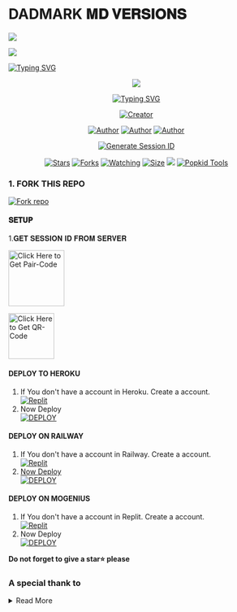 #        DADMARK 𝐌𝐃 𝐕𝐄𝐑𝐒𝐈𝐎𝐍𝐒

  


<a><img src='https://i.imgur.com/LyHic3i.gif'/></a>



<img align="center" height="auto"
src="https://cardivo.vercel.app/api?name=DADMARK%20MD%20V5&description=🥂THE%20WORLD%20BEST%20WHATSAPP%20BOT%★%20CREATED%20BY%20DADMARK%20TECH%20432%20KING%20OF%20CODING%20OWNER%20OF%20DADMARK%20MD%20WA%20BOT♥️&image=https://files.catbox.moe/edoi8s.jpgv=4&backgroundColor=%23ecf0f1&github=popkid&pattern=leaf&colorPattern=%23eaeaea"/>
   
   
   
   <a>
                                      <a href="https://git.io/typing-svg"><img src="https://readme-typing-svg.demolab.com?font=Jersey+20+Charted&size=30&pause=1000&color=F71515&width=435&lines=BOT+100%25+LEGIT" alt="Typing SVG" /></a>   
            
<p align="center"> 
<up A simple WhatsApp User Bot Coded By DADMARK❤️</u>
</p>
<p align="center">
<img src="https://files.catbox.moe/edoi8s.jpg"/>       
<p align="center">
  <a href="https://git.io/typing-svg"><img src="https://readme-typing-svg.demolab.com?font=EB+Garamond&weight=800&size=25&duration=4000&pause=1000&random=false&width=435&lines=+•__I'M+DADMARK-+MD__•;MULTI-DEVICE+WHATSAPP+BOT;DEVELOPED+BY+DADMARK❤️+MD+TECHS;RELEASED+DATE+07%2F7%2F2024."                               alt="Typing SVG" /></a>
</p> 
<p align="center">
<a href="#"><img title="Creator" src="https://img.shields.io/badge/Creator-DADMARK_TECH-red.svg?style=for-the-badge&logo=github"></a>
</a>
</p>
<p align="center">
<a href="https://github.com/dadmark--1"><img title="Author" src="https://img.shields.io/badge/DADMARK-black?style=for-the-badge&logo=Github"></a> <a href="https://whatsapp.com/channel/0029VadQrNI8KMqo79BiHr3l"><img title="Author" src="https://img.shields.io/badge/CHANNEL-black?style=for-the-badge&logo=whatsapp"></a> <a href="https://wa.me/237656520674"><img title="Author" src="https://img.shields.io/badge/CHAT US-black?style=for-the-badge&logo=whatsapp">
<p/>

 <p align="center">
  <a href="https://kg-site-support.vercel.app/">
    <img src="https://img.shields.io/badge/DADMARK WEBSITE-000?style=for-the-badge&logo=vercel&logoColor=white" alt="Generate Session ID"/>
  </a>
   
<p align="center">
<a href="https://github.com/dadmarkbashir-1/Dadmark--md/stargazers/"><img title="Stars" src="https://img.shields.io/github/stars/Popkiddevs/NORMAL-BOT-MD?color=white&style=flat-square"></a>
<a href="https://github.com/dadmarkbashir-1/Dadmark--md/network/members"><img title="Forks" src="https://img.shields.io/github/forks/Popkiddevs/NORMAL-BOT-MD?color=yellow&style=flat-square"></a>
<a href="https://github.com/Popkiddevs/NORMAL-BOT-MD/watchers"><img title="Watching" src="https://img.shields.io/github/watchers/Popkiddevs/NORMAL-BOT-MD?label=Watchers&color=red&style=flat-square"></a>
<a href="https://github.com/Janithsadanuwan/Queen-Nilu-Md/"><img title="Size" src="https://img.shields.io/github/repo-size/AlipBot/Api-Alpis?style=flat-square&color=darkred"></a>
<a href="https://hits.seeyoufarm.com"><img src="https://hits.seeyoufarm.com/api/count/incr/badge.svg?url=https://github.com/Janithsadanuwan/Queen-Nilu-Md/%2Fhit-counter&count_bg=%2379C83D&title_bg=%23555555&icon=probot.svg&icon_color=%2304FF00&title=hits&edge_flat=false"/></a>
        <a href = ""><img alt="Popkid Tools" src="https://img.shields.io/youtube/channel/subscribers/UCjDKRYcwd5ZIpGICcVVL96Q" target="_blank" /></a>

### 1. FORK THIS REPO

<a href='https://github.com/dadmarkbashir-1/Dadmark--md/fork' target="_blank"><img alt='Fork repo' src='https://img.shields.io/badge/Fork This Repo-black?style=for-the-badge&logo=git&logoColor=white'/></a>
<p align="center">

#### 𝐒𝐄𝐓𝐔𝐏


1.𝐆𝐄𝐓 𝐒𝐄𝐒𝐒𝐈𝐎𝐍 𝐈𝐃 𝐅𝐑𝐎𝐌 𝐒𝐄𝐑𝐕𝐄𝐑

<a href="https://popkid-sessions-generator-1iqg.onrender.com"><img src="https://img.shields.io/badge/PAIR_CODE-blue" alt="Click Here to Get Pair-Code" width="110"></a>   

<a href="https://popkid-sessions-generator-1iqg.onrender.com"><img src="https://img.shields.io/badge/QR CODE-green" alt="Click Here to Get QR-Code" width="90"></a> 

#### DEPLOY TO HEROKU 

1. If You don't have a account in Heroku. Create a account.
    <br>
<a href='https://heroku.com' target="_blank"><img alt='Replit' src='https://img.shields.io/badge/-Create-blue?style=for-the-badge&logo=heroku'/></a>
   <br>
2. Now Deploy
    <br>
<a href='https://dashboard.heroku.com/new?template=https://github.com/dadmarkbashir-1/Dadmark--md' target="_blank"><img alt='DEPLOY' src='https://img.shields.io/badge/-DEPLOY-green?style=for-the-badge&logo=heroku'/></a>


#### DEPLOY ON RAILWAY

1. If You don't have a account in Railway. Create a account.
    <br>
<a href='https://railway.app' target="_blank"><img alt='Replit' src='https://img.shields.io/badge/-Create-black?style=for-the-badge&logo=railway'/>
2. Now Deploy
    <br>
<a href='https://railway.app' target="_blank"><img alt='DEPLOY' src='https://img.shields.io/badge/-DEPLOY-black?style=for-the-badge&logo=railway'/></a>

#### DEPLOY ON MOGENIUS

1. If You don't have a account in Replit. Create a account.
    <br>
<a href='https://mogenius.com' target="_blank"><img alt='Replit' src='https://img.shields.io/badge/-Create-black?style=for-the-badge&logo=genius'/></a>
2. Now Deploy
    <br>
<a href='https://mogenius.com' target="_blank"><img alt='DEPLOY' src='https://img.shields.io/badge/-DEPLOY-black?style=for-the-badge&logo=genius'/></a>

  **Do not forget to give a star⭐️ please**

### A special thank to

<details close>
<summary>Read More</summary>

<br>

* [`GOD`](https://github.com/Popkiddevs)
* ## Contact Dev of POPKID🤪
* [`POPKID`](https://wa.me/254111385747?text=Hi+Bro+Rayan+Big+Fan😍)
* [`POPKID`](https://wa.me/254732297194?text=Hi+Bro+Giffareno+Big+Fan😍)
 </details>
